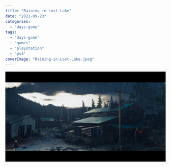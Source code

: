 ```yaml
---
title: "Raining in Lost Lake"
date: "2021-09-23"
categories: 
  - "days-gone"
tags: 
  - "days-gone"
  - "games"
  - "playstation"
  - "ps4"
coverImage: "Raining-in-Lost-Lake.jpeg"
---
```


[![](images/Raining-in-Lost-Lake.jpeg)](https://davidpeach.co.uk/wp-content/uploads/2023/01/Raining-in-Lost-Lake.jpeg)
